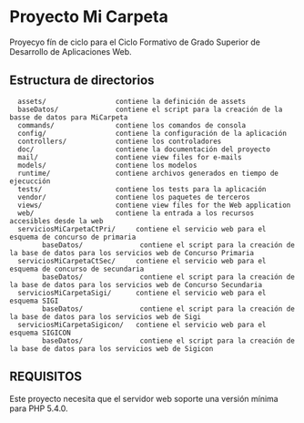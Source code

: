 Proyecto Mi Carpeta
============================
Proyecyo fín de ciclo para el Ciclo Formativo de Grado Superior de Desarrollo de Aplicaciones Web.

Estructura de directorios
-------------------

      assets/                 contiene la definición de assets 
      baseDatos/              contiene el script para la creación de la basse de datos para MiCarpeta
      commands/               contiene los comandos de consola
      config/                 contiene la configuración de la aplicación
      controllers/            contiene los controladores
      doc/                    contiene la documentación del proyecto
      mail/                   contiene view files for e-mails
      models/                 contiene los modelos
      runtime/                contiene archivos generados en tiempo de ejecucción
      tests/                  contiene los tests para la aplicación
      vendor/                 contiene los paquetes de terceros
      views/                  contiene view files for the Web application
      web/                    contiene la entrada a los recursos accesibles desde la web
      serviciosMiCarpetaCtPri/     contiene el servicio web para el esquema de concurso de primaria
            baseDatos/              contiene el script para la creación de la base de datos para los servicios web de Concurso Primaria
      serviciosMiCarpetaCtSec/     contiene el servicio web para el esquema de concurso de secundaria
            baseDatos/              contiene el script para la creación de la base de datos para los servicios web de Concurso Secundaria
      serviciosMiCarpetaSigi/      contiene el servicio web para el esquema SIGI
            baseDatos/              contiene el script para la creación de la base de datos para los servicios web de Sigi
      serviciosMiCarpetaSigicon/   contiene el servicio web para el esquema SIGICON
            baseDatos/              contiene el script para la creación de la base de datos para los servicios web de Sigicon




REQUISITOS
------------

Este proyecto necesita que el servidor web soporte una versión mínima para PHP 5.4.0.